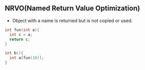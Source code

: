 ## NRVO(Named Return Value Optimization)
- Object with a name is returned but is not copied or used.
```c++
int fun(int a){ 
  int c = a;
  return c;
}

int b(){
  int a[fun(10)];
}
```
